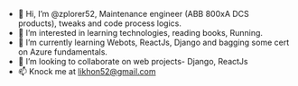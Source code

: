 - 👋 Hi, I’m @zplorer52, Maintenance engineer (ABB 800xA DCS products), tweaks and code process logics.
- 👀 I’m interested in learning technologies, reading books, Running.
- 🌱 I’m currently learning Webots, ReactJs, Django and bagging some cert on Azure fundamentals.
- 💞️ I’m looking to collaborate on web projects- Django, ReactJs
- 📫 Knock me at likhon52@gmail.com

<!---
zplorer52/zplorer52 is a ✨ special ✨ repository because its `README.md` (this file) appears on your GitHub profile.
You can click the Preview link to take a look at your changes.
--->
